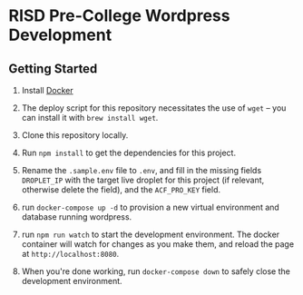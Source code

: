 # RISD Pre-College Wordpress Development

## Getting Started

1. Install [Docker](https://docs.docker.com/engine/installation/)

2. The deploy script for this repository necessitates the use of `wget` – you can install it with `brew install wget`.

2. Clone this repository locally.

3. Run `npm install` to get the dependencies for this project.

4. Rename the `.sample.env` file to `.env`, and fill in the missing fields `DROPLET_IP` with the target live droplet for this project (if relevant, otherwise delete the field), and the `ACF_PRO_KEY` field.

5. run `docker-compose up -d` to provision a new virtual environment and database running wordpress.

6. run `npm run watch` to start the development environment. The docker container will watch for changes as you make them, and reload the page at `http://localhost:8080`.

7. When you're done working, run `docker-compose down` to safely close the development environment.
